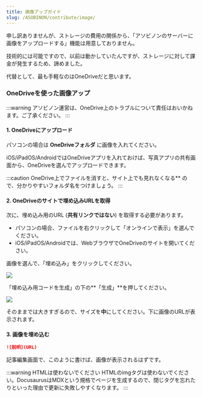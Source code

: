 ```yaml
---
title: 画像アップガイド
slug: /ASOBINON/contribute/image/
---
```


申し訳ありませんが、ストレージの費用の関係から、「アソビノンのサーバーに画像をアップロードする」機能は用意しておりません。

技術的には可能ですので、以前は動かしていたんですが、ストレージに対して課金が発生するため、諦めました。

代替として、最も手軽なのはOneDriveだと思います。

### OneDriveを使った画像アップ

:::warning
アソビノン運営は、OneDrive上のトラブルについて責任はおいかねます。ご了承ください。
:::

#### 1. OneDriveにアップロード

パソコンの場合は **OneDriveフォルダ** に画像を入れてください。

iOS/iPadOS/AndroidではOneDriveアプリを入れておけば、写真アプリの共有画面から、OneDriveを選んでアップロードできます。

:::caution
OneDrive上でファイルを消すと、サイト上でも見れなくなる** ので、分かりやすいフォルダ名をつけましょう。
:::

#### 2. OneDriveのサイトで埋め込みURLを取得

次に、埋め込み用のURL (**共有リンクではない**) を取得する必要があります。

- パソコンの場合、ファイルを右クリックして「オンラインで表示」を選んでください。
- iOS/iPadOS/Androidでは、WebブラウザでOneDriveのサイトを開いてください。

画像を選んで、「埋め込み」をクリックしてください。

![](https://bn02pap001files.storage.live.com/y4mg9v8M3JU41qgEnk6iGjxt8eGJabsJeD35iDxVDoSZ19abESoxhZ5NnUq6-cktmaNoMqbyfG3SCbDcGiGHm9JmCFjtVEA_bE3sUCM_k6Qx2sm19aolZXv4vhj9it2Oyh7TTDxg_v9BWDpETHr_5iwdDzJ-9cpsB8UPYh_W4q1kd7KIOxDubRfKYg-iztAEmNI?width=580&height=660&cropmode=none)

「埋め込み用コードを生成」の下の**「生成」**を押してください。

![](https://bn02pap001files.storage.live.com/y4m3Og89gKVSSwhi-kHDMVWnffTC1y5bKdyWW7dcCZN0YV49r5RMQ-iL7yEeOLkFFzY8uR2rGGCtizT-fcf2cq9gUVWAz887Bv60PAyUnFRbL849DEtiVmF9zgYvD5dR92GCa0rnOXRPReU3iM31Bhi4VySoNqo_Mvy4D88jxQDkwpAAJwHsurqCafYZa6q2vQs?width=625&height=660&cropmode=none)

そのままでは大きすぎるので、サイズを**中**にしてください。下に画像のURLが表示されます。

#### 3. 画像を埋め込む

```md
![説明](URL)
```

記事編集画面で、このように書けば、画像が表示されるはずです。

:::warning HTMLは使わないでください
HTMLのimgタグは使わないでください。DocusaurusはMDXという規格でページを生成するので、閉じタグを忘れたりといった理由で更新に失敗しやすくなります。
:::